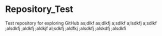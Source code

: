 # Repository_Test
Test repository for exploring GitHub
as;dlkf
as;dlkfj
a;sdlkf
a;lsdkfj
a;sdlkf
;alsdkfj
;aldkfj
;aldkjf
al;sdkfj
;aldfkj
;alsdkfj
;alskdfj
;alsdkfi
